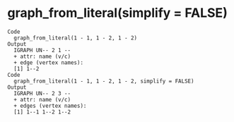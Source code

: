 # graph_from_literal(simplify = FALSE)

    Code
      graph_from_literal(1 - 1, 1 - 2, 1 - 2)
    Output
      IGRAPH UN-- 2 1 -- 
      + attr: name (v/c)
      + edge (vertex names):
      [1] 1--2
    Code
      graph_from_literal(1 - 1, 1 - 2, 1 - 2, simplify = FALSE)
    Output
      IGRAPH UN-- 2 3 -- 
      + attr: name (v/c)
      + edges (vertex names):
      [1] 1--1 1--2 1--2

